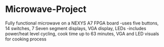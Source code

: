 # Microwave-Project
Fully functional microwave on a NEXYS A7 FPGA board
-uses five buttons, 14 switches, 7 Seven segment displays, VGA display, LEDs
-includes power/heat level cycling, cook time up to 63 minutes, VGA and LED visuals for cooking process
